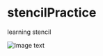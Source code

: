 # stencilPractice
learning stencil

![Image text](https://github.com/neoliangGame/stencilPractice/blob/master/stencil.gif)
